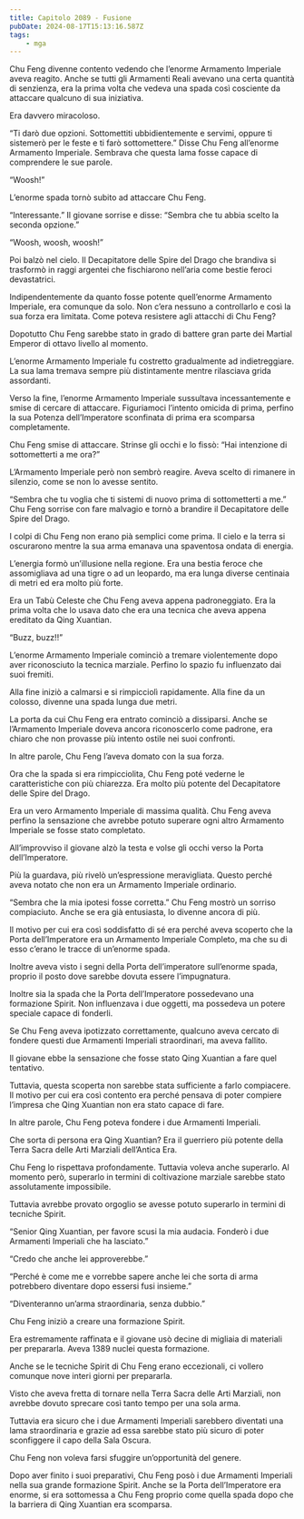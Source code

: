 ```yaml
---
title: Capitolo 2089 - Fusione
pubDate: 2024-08-17T15:13:16.587Z
tags:
    - mga
---
```





Chu Feng divenne contento vedendo che l’enorme Armamento Imperiale aveva reagito. Anche se tutti gli Armamenti Reali avevano una certa quantità di senzienza, era la prima volta che vedeva una spada così cosciente da attaccare qualcuno di sua iniziativa.


Era davvero miracoloso.


“Ti darò due opzioni. Sottomettiti ubbidientemente e servimi, oppure ti sistemerò per le feste e ti farò sottomettere.” Disse Chu Feng all’enorme Armamento Imperiale. Sembrava che questa lama fosse capace di comprendere le sue parole.


“Woosh!”


L’enorme spada tornò subito ad attaccare Chu Feng.


“Interessante.” Il giovane sorrise e disse: “Sembra che tu abbia scelto la seconda opzione.”


“Woosh, woosh, woosh!”


Poi balzò nel cielo. Il Decapitatore delle Spire del Drago che brandiva si trasformò in raggi argentei che fischiarono nell’aria come bestie feroci devastatrici.


Indipendentemente da quanto fosse potente quell’enorme Armamento Imperiale, era comunque da solo. Non c’era nessuno a controllarlo e così la sua forza era limitata. Come poteva resistere agli attacchi di Chu Feng?


Dopotutto Chu Feng sarebbe stato in grado di battere gran parte dei Martial Emperor di ottavo livello al momento.


L’enorme Armamento Imperiale fu costretto gradualmente ad indietreggiare. La sua lama tremava sempre più distintamente mentre rilasciava grida assordanti.

Verso la fine, l’enorme Armamento Imperiale sussultava incessantemente e smise di cercare di attaccare. Figuriamoci l’intento omicida di prima, perfino la sua Potenza dell’Imperatore sconfinata di prima era scomparsa completamente.


Chu Feng smise di attaccare. Strinse gli occhi e lo fissò: “Hai intenzione di sottometterti a me ora?”


L’Armamento Imperiale però non sembrò reagire. Aveva scelto di rimanere in silenzio, come se non lo avesse sentito.

“Sembra che tu voglia che ti sistemi di nuovo prima di sottometterti a me.” Chu Feng sorrise con fare malvagio e tornò a brandire il Decapitatore delle Spire del Drago.


I colpi di Chu Feng non erano pià semplici come prima. Il cielo e la terra si oscurarono mentre la sua arma emanava una spaventosa ondata di energia.


L’energia formò un’illusione nella regione. Era una bestia feroce che assomigliava ad una tigre o ad un leopardo, ma era lunga diverse centinaia di metri ed era molto più forte.


Era un Tabù Celeste che Chu Feng aveva appena padroneggiato. Era la prima volta che lo usava dato che era una tecnica che aveva appena ereditato da Qing Xuantian.


“Buzz, buzz!!”


L’enorme Armamento Imperiale cominciò a tremare violentemente dopo aver riconosciuto la tecnica marziale. Perfino lo spazio fu influenzato dai suoi fremiti.


Alla fine iniziò a calmarsi e si rimpicciolì rapidamente. Alla fine da un colosso, divenne una spada lunga due metri.


La porta da cui Chu Feng era entrato cominciò a dissiparsi. Anche se l’Armamento Imperiale doveva ancora riconoscerlo come padrone, era chiaro che non provasse più intento ostile nei suoi confronti.


In altre parole, Chu Feng l’aveva domato con la sua forza.


Ora che la spada si era rimpicciolita, Chu Feng poté vederne le caratteristiche con più chiarezza. Era molto più potente del Decapitatore delle Spire del Drago.


Era un vero Armamento Imperiale di massima qualità. Chu Feng aveva perfino la sensazione che avrebbe potuto superare ogni altro Armamento Imperiale se fosse stato completato.


All’improvviso il giovane alzò la testa e volse gli occhi verso la Porta dell’Imperatore.


Più la guardava, più rivelò un’espressione meravigliata. Questo perché aveva notato che non era un Armamento Imperiale ordinario.

“Sembra che la mia ipotesi fosse corretta.” Chu Feng mostrò un sorriso compiaciuto. Anche se era già entusiasta, lo divenne ancora di più.


Il motivo per cui era così soddisfatto di sé era perché aveva scoperto che la Porta dell’Imperatore era un Armamento Imperiale Completo, ma che su di esso c’erano le tracce di un’enorme spada.

Inoltre aveva visto i segni della Porta dell’imperatore sull’enorme spada, proprio il posto dove sarebbe dovuta essere l’impugnatura.


Inoltre sia la spada che la Porta dell’Imperatore possedevano una formazione Spirit. Non influenzava i due oggetti, ma possedeva un potere speciale capace di fonderli.


Se Chu Feng aveva ipotizzato correttamente, qualcuno aveva cercato di fondere questi due Armamenti Imperiali straordinari, ma aveva fallito.


Il giovane ebbe la sensazione che fosse stato Qing Xuantian a fare quel tentativo.


Tuttavia, questa scoperta non sarebbe stata sufficiente a farlo compiacere. Il motivo per cui era così contento era perché pensava di poter compiere l’impresa che Qing Xuantian non era stato capace di fare.


In altre parole, Chu Feng poteva fondere i due Armamenti Imperiali.


Che sorta di persona era Qing Xuantian? Era il guerriero più potente della Terra Sacra delle Arti Marziali dell’Antica Era.


Chu Feng lo rispettava profondamente. Tuttavia voleva anche superarlo. Al momento però, superarlo in termini di coltivazione marziale sarebbe stato assolutamente impossibile.


Tuttavia avrebbe provato orgoglio se avesse potuto superarlo in termini di tecniche Spirit.


“Senior Qing Xuantian, per favore scusi la mia audacia. Fonderò i due Armamenti Imperiali che ha lasciato.”

“Credo che anche lei approverebbe.”


“Perché è come me e vorrebbe sapere anche lei che sorta di arma potrebbero diventare dopo essersi fusi insieme.”

“Diventeranno un’arma straordinaria, senza dubbio.”


Chu Feng iniziò a creare una formazione Spirit.


Era estremamente raffinata e il giovane usò decine di migliaia di materiali per prepararla. Aveva 1389 nuclei questa formazione.


Anche se le tecniche Spirit di Chu Feng erano eccezionali, ci vollero comunque nove interi giorni per prepararla.


Visto che aveva fretta di tornare nella Terra Sacra delle Arti Marziali, non avrebbe dovuto sprecare così tanto tempo per una sola arma.

Tuttavia era sicuro che i due Armamenti Imperiali sarebbero diventati una lama straordinaria e grazie ad essa sarebbe stato più sicuro di poter sconfiggere il capo della Sala Oscura.


Chu Feng non voleva farsi sfuggire un’opportunità del genere.


Dopo aver finito i suoi preparativi, Chu Feng posò i due Armamenti Imperiali nella sua grande formazione Spirit. Anche se la Porta dell’Imperatore era enorme, si era sottomessa a Chu Feng proprio come quella spada dopo che la barriera di Qing Xuantian era scomparsa.

